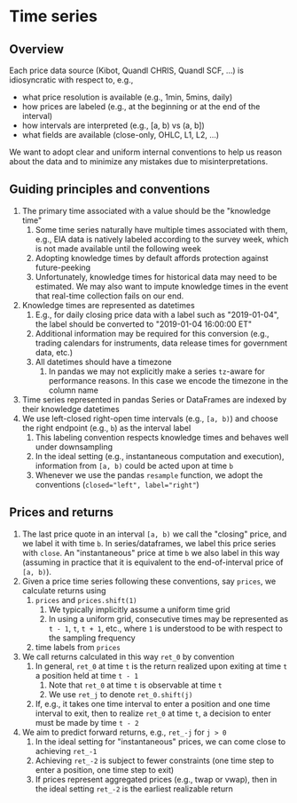 # Time series

## Overview

Each price data source (Kibot, Quandl CHRIS, Quandl SCF, ...) is idiosyncratic
with respect to, e.g., 
- what price resolution is available (e.g., 1min, 5mins, daily)
- how prices are labeled (e.g., at the beginning or at the end of the interval)
- how intervals are interpreted (e.g., [a, b) vs (a, b])
- what fields are available (close-only, OHLC, L1, L2, ...)

We want to adopt clear and uniform internal conventions to help us reason about
the data and to minimize any mistakes due to misinterpretations.

## Guiding principles and conventions

1. The primary time associated with a value should be the "knowledge time"
    1. Some time series naturally have multiple times associated with them,
       e.g., EIA data is natively labeled according to the survey week, which
       is not made available until the following week
    1. Adopting knowledge times by default affords protection against
       future-peeking
    1. Unfortunately, knowledge times for historical data may need to be
       estimated. We may also want to impute knowledge times in the event
       that real-time collection fails on our end.
1. Knowledge times are represented as datetimes
    1. E.g., for daily closing price data with a label such as "2019-01-04", 
       the label should be converted to "2019-01-04 16:00:00 ET"
    1. Additional information may be required for this conversion (e.g.,
       trading calendars for instruments, data release times for government
       data, etc.) 
    1. All datetimes should have a timezone
        1. In pandas we may not explicitly make a series `tz`-aware for
           performance reasons. In this case we encode the timezone in the
           column name
1. Time series represented in pandas Series or DataFrames are indexed by their
   knowledge datetimes
1. We use left-closed right-open time intervals (e.g., `[a, b)`) and choose the
   right endpoint (e.g., `b`) as the interval label
    1. This labeling convention respects knowledge times and behaves well under
       downsampling
    1. In the ideal setting (e.g., instantaneous computation and execution),
       information from `[a, b)` could be acted upon at time `b`
    1. Whenever we use the pandas `resample` function, we adopt the
       conventions (`closed="left", label="right"`)

## Prices and returns

1. The last price quote in an interval `[a, b)` we call the "closing" price,
   and we label it with time `b`. In series/dataframes, we label this price
   series with `close`. An "instantaneous" price at time `b` we also label in
   this way (assuming in practice that it is equivalent to the end-of-interval
   price of `[a, b)`).
1. Given a price time series following these conventions, say `prices`, we
   calculate returns using
    1. `prices` and `prices.shift(1)`
        1. We typically implicitly assume a uniform time grid
        2. In using a uniform grid, consecutive times may be represented as
           `t - 1`, `t`, `t + 1`, etc., where `1` is understood to be with
           respect to the sampling frequency
    1. time labels from `prices`
1. We call returns calculated in this way `ret_0` by convention
    1. In general, `ret_0` at time `t` is the return realized upon exiting
       at time `t` a position held at time `t - 1`
        1. Note that `ret_0` at time `t` is observable at time `t`
        1. We use `ret_j` to denote `ret_0.shift(j)`
    1. If, e.g., it takes one time interval to enter a position and one time
       interval to exit, then to realize `ret_0` at time `t`, a decision to
       enter must be made by time `t - 2`
1. We aim to predict forward returns, e.g., `ret_-j` for `j > 0`
    1. In the ideal setting for "instantaneous" prices, we can come close to
       achieving `ret_-1` 
    1. Achieving `ret_-2` is subject to fewer constraints (one time step to
       enter a position, one time step to exit)
    1. If prices represent aggregated prices (e.g., twap or vwap), then in the
       ideal setting `ret_-2` is the earliest realizable return
